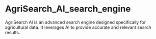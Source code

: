 # AgriSearch_AI_search_engine
AgriSearch AI is an advanced search engine designed specifically for agricultural data. It leverages AI to provide accurate and relevant search results.
